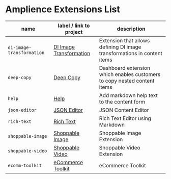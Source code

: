 # Amplience Extensions List

| name | label / link to project | description |
|-----------|-----------------|-------------|
| `di-image-transformation` | [DI Image Transformation](https://github.com/amplience/dc-extension-di-transform) | Extension that allows defining DI image transformations in content items |
| `deep-copy` | [Deep Copy](https://github.com/amplience/dc-extension-deep-copy) | Dashboard extension which enables customers to copy nested content items |
| `help` | [Help](https://github.com/amplience/dc-extension-help) | Add markdown help text to the content form |
| `json-editor` | [JSON Editor](https://amplience.com/developers/docs/integrations/extensions/content-editor/) | JSON Content Editor |
| `rich-text` | [Rich Text](https://github.com/amplience/dc-extension-rich-text) | Rich Text Editor using Markdown |
| `shoppable-image` | [Shoppable Image](https://github.com/amplience/dc-extension-shoppable-image) | Shoppable Image Extension |
| `shoppable-video` | [Shoppable Video](https://github.com/amplience/dc-extension-shoppable-video) | Shoppable Video Extension |
| `ecomm-toolkit` | [eCommerce Toolkit](https://github.com/amplience/dc-extension-ecomm-toolkit) | eCommerce Toolkit |